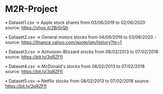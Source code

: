 # M2R-Project

• Dataset1.csv -> Apple stock shares from 03/06/2019 to 02/06/2020 source: https://yhoo.it/2Br0rQh

• Dataset2.csv ->  General motors stocks from 04/06/2019 to 03/06/2020 - source: https://finance.yahoo.com/quote/gm/history?ltr=1

• Dataset3.csv -> Activision-Blizzard stocks from 08/02/2013 to 07/02/2018 source: https://bit.ly/3gRZFfl

• Dataset4.csv -> McDonald's stocks from 08/02/2013 to 07/02/2018 source: https://bit.ly/3gRZFfl

• Dataset5.csv -> Netflix stocks from 08/02/2013 to 07/02/2018 source: https://bit.ly/3gRZFfl
